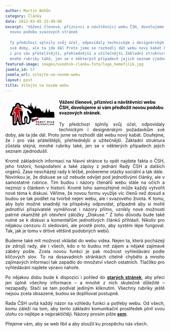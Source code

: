 ```yaml
---
author: Martin Bohůn
category: Články
date: 2012-03-05 15:49:00
excerpt: 'Vážení členové, příznivci a návštěvníci webu ČSH, dovolujeme si vám předložit
  novou podobu svazových stránek

  Ty předchozí splnily svůj účel, odpovídaly technickým i designérským požadavkům
  své doby, ale ta jde dál Proto jsme se rozhodli dát webu nový kabát Doufejme, že
  i pro vás přátelštější, přehlednější a užitečnější Základní struktura zůstala stejná,
  mnohé rubriky také, jen se v některých případech jejich seznam zjednodušil'
featured-image: images/uvodnik-clanku-foto/logo_hemofilik.jpg
joomla_id: 57
joomla_url: vitejte-na-novem-webu
layout: post
title: Vítejte na novém webu
---
```


<h4><span style="color: #000000;"><img src="images/uvodnik-clanku-foto/logo_hemofilik.jpg" border="0" width="150" height="90" style="float: left; margin-left: 10px; margin-right: 10px; border: 0px;" />Vážení členové, příznivci a návštěvníci webu ČSH, dovolujeme si vám předložit novou podobu svazových stránek.</span></h4>
<p style="text-align: justify;">Ty předchozí splnily svůj účel, odpovídaly technickým i designérským požadavkům své doby, ale ta jde dál. Proto jsme se rozhodli dát webu nový kabát. Doufejme, že i pro vás přátelštější, přehlednější a užitečnější. Základní struktura zůstala stejná, mnohé rubriky také, jen se v některých případech jejich seznam zjednodušil.<br /><code></code></p>

<p style="text-align: justify;">Kromě základních informací na hlavní stránce tu opět najdete fakta o ČSH, jeho historii, hospodaření a také zápisy z jednání Rady ČSH a dalších orgánů. Zase nescházejí rady k léčbě, probereme otázky sociální a tak dále.<br />Novinkou je, že diskuse se už nebude odvíjet pod jednotlivými články, ale v samostatné rubrice. Tím budou i názory čtenářů webu stále na očích a nezmizí s článkem v historii. Kromě toho samozřejmě může každý vytvořit nové téma k diskusi. Věříme, že novou formu využije víc členů než dosud a budou se tak podílet na tvorbě nejen webu, ale i svazového života. K tomu, aby bylo možné snadněji na příspěvky odpovídat, případně aby si mohli jednotliví přispívatelé vyměňovat i názory přímo, vznikly nové možnosti patrné okamžitě při otevření záložky „Diskuse.“ Z toho důvodu bude také nutné se k diskusi a komentářům jednotlivých článků přihlásit. Nikoliv pro nějakou cenzuru či sledování, ale prostě proto, aby systém lépe fungoval. Tak, jak je tomu v drtivé většině podobných webů.</p>
<p style="text-align: justify;">Budeme také mít možnost vkládat do webu videa. Nejen ta, která pocházejí ze zdrojů rady, ale i všech, kdo o to budou mít zájem a nějaké zajímavé záběry pošle. Zcela novou funkcí je pak možnost vyhledávání podle klíčových slov. To na dosavadních stránkách citelně chybělo a mnoho zajímavých informací tak zapadlo do množství všech ostatních. Tlačítko pro vyhledávání najdete vpravo nahoře.</p>
<p style="text-align: justify;">Po nějakou dobu bude k dispozici i pohled do <strong><a href="soubory/offline/Hemofilici/www.hemofilici.cz/cs/uvod.html" target="_blank">starých stránek</a></strong>, aby přeci jen úplně všechny informace – a mnohé z nich skutečně důležité – nezapadly. Stačí se tam podívat jediným kliknutím. Všechny rubriky ještě nejsou zcela obsazené, budou se doplňovat postupně.</p>
<p style="text-align: justify;">Rada ČSH uvítá každý názor na vzhledu funkci a potřeby webu. Od všech, komu záleží na tom, aby tento základní komunikační prostředek plnil svou úlohu co nejlépe a nejpraktičtěji. Názory prosím pište <strong><a href="index.php/forum/2-obecne/7-novy-web">sem</a></strong>.</p>
<p style="text-align: justify;">Přejeme vám, aby se web líbil a aby sloužil ku prospěchu nás všech.</p>